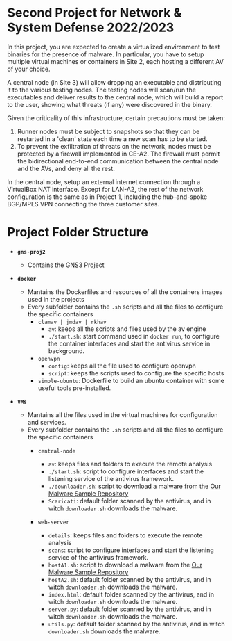 # Second Project for Network & System Defense 2022/2023

In this project, you are expected to create a virtualized environment to test binaries for the presence of malware. In particular, you have to setup multiple virtual machines or containers in Site 2, each hosting a different AV of your choice. 

A central node (in Site 3) will allow dropping an executable and distributing it to the various testing nodes. The testing nodes will scan/run the executables and deliver results to the central node, which will build a report to the user, showing what threats (if any) were discovered in the binary. 

Given the criticality of this infrastructure, certain precautions must be taken: 
1. Runner nodes must be subject to snapshots so that they can be restarted in a 'clean' state each time a new scan has to be started. 
2. To prevent the exfiltration of threats on the network, nodes must be protected by a firewall implemented in CE-A2. The firewall must permit the bidirectional end-to-end communication between the central node and the AVs, and deny all the rest. 

In the central node, setup an external internet connection through a VirtualBox NAT interface. Except for LAN-A2, the rest of the network configuration is the same as in Project 1, including the hub-and-spoke BGP/MPLS VPN connecting the three customer sites.

# Project Folder Structure
 
 - **```gns-proj2```**
   - Contains the GNS3 Project
  
 - **```docker```**
   - Mantains the Dockerfiles and resources of all the containers images used in the projects
   - Every subfolder contains the `.sh` scripts and all the files to configure the specific containers
     - ```clamav | jmdav | rkhav ```
       - ```av```: keeps all the scripts and files used by the av engine
       - ```./start.sh```: start command used in `docker run`, to configure the container interfaces and start the antivirus service in background.
     - ```openvpn```
       - ```config```: keeps all the file used to configure openvpn
       - ```script```: keeps the scripts used to configure the specific hosts
     - ```simple-ubuntu```: Dockerfile to build an ubuntu container with some useful tools pre-installed.

 - **```VMs```**
   - Mantains all the files used in the virtual machines for configuration and services.
   - Every subfolder contains the `.sh` scripts and all the files to configure the specific containers
     - ```central-node```
       - ```av```: keeps files and folders to execute the remote analysis
       - ```./start.sh```: script to configure interfaces and start the listening service of the antivirus framework. 
       - ```./downloader.sh```: script to download a malware from the [Our Malware Sample Repository](https://github.com/danilo-dellorco/malwares-sample)
       - ```Scaricati```: default folder scanned by the antivirus, and in witch `downloader.sh` downloads the malware.

     - ```web-server```
       - ```details```: keeps files and folders to execute the remote analysis
       - ```scans```: script to configure interfaces and start the listening service of the antivirus framework. 
       - ```hostA1.sh```: script to download a malware from the [Our Malware Sample Repository](https://github.com/danilo-dellorco/malwares-sample)
       - ```hostA2.sh```: default folder scanned by the antivirus, and in witch `downloader.sh` downloads the malware.  
       - ```index.html```: default folder scanned by the antivirus, and in witch `downloader.sh` downloads the malware.  
       - ```server.py```: default folder scanned by the antivirus, and in witch `downloader.sh` downloads the malware.  
       - ```utils.py```: default folder scanned by the antivirus, and in witch `downloader.sh` downloads the malware.  